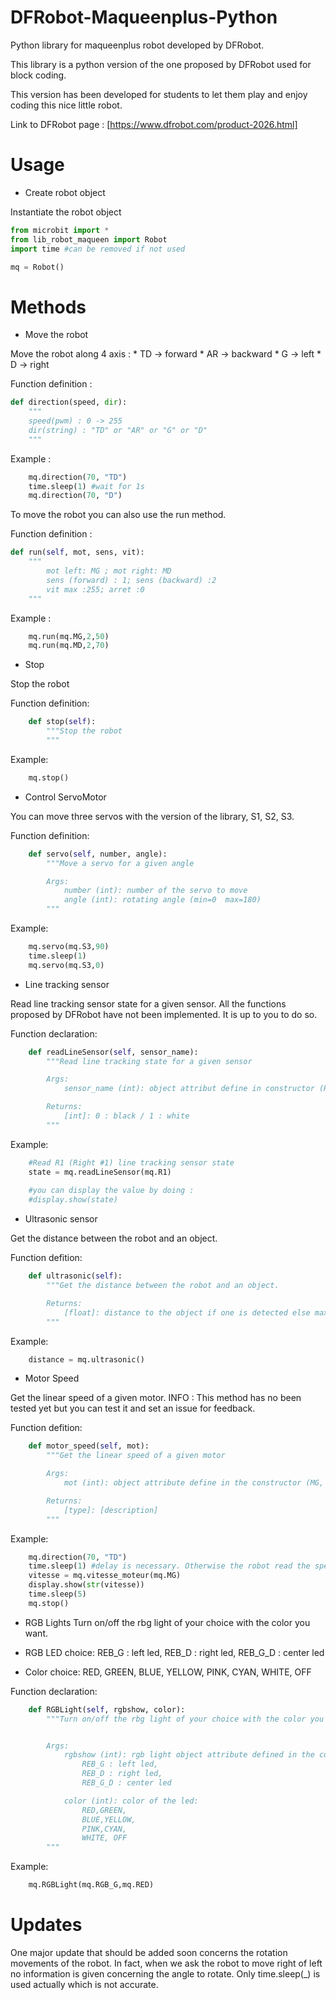 # DFRobot-Maqueenplus-Python

Python library for maqueenplus robot developed by DFRobot. 

This library is a python version of the one proposed by DFRobot used for block coding. 

This version has been developed for students to let them play and enjoy coding this nice little robot.

Link to DFRobot page : [https://www.dfrobot.com/product-2026.html]

# Usage 

- Create robot object

Instantiate the robot object 

```python
from microbit import *
from lib_robot_maqueen import Robot
import time #can be removed if not used

mq = Robot()
```

# Methods 

- Move the robot

Move the robot along 4 axis :
    * TD -> forward
    * AR -> backward 
    * G -> left
    * D -> right 

Function definition :
```python
def direction(speed, dir):
    """
    speed(pwm) : 0 -> 255
    dir(string) : "TD" or "AR" or "G" or "D"
    """
```

Example :
```python 
    mq.direction(70, "TD")
    time.sleep(1) #wait for 1s
    mq.direction(70, "D")
```

To move the robot you can also use the run method.

Function definition :
```python
def run(self, mot, sens, vit):
    """
        mot left: MG ; mot right: MD
        sens (forward) : 1; sens (backward) :2
        vit max :255; arret :0
    """
```

Example :
```python 
    mq.run(mq.MG,2,50)
    mq.run(mq.MD,2,70)
```

- Stop 

Stop the robot 

Function definition:
```python
    def stop(self):
        """Stop the robot 
        """
```

Example:
```python
    mq.stop()
```

- Control ServoMotor

You can move three servos with the version of the library, S1, S2, S3.

Function definition:
```python
    def servo(self, number, angle):
        """Move a servo for a given angle

        Args:
            number (int): number of the servo to move
            angle (int): rotating angle (min=0  max=180)
        """
```

Example:
```python
    mq.servo(mq.S3,90)
    time.sleep(1)
    mq.servo(mq.S3,0)
```

- Line tracking sensor

Read line tracking sensor state for a given sensor.
All the functions proposed by DFRobot have not been implemented.
It is up to you to do so.

Function declaration:
```python
    def readLineSensor(self, sensor_name):
        """Read line tracking state for a given sensor

        Args:
            sensor_name (int): object attribut define in constructor (R1,R2,R3,L1,L2,L3)

        Returns:
            [int]: 0 : black / 1 : white 
        """
```

Example:
```python
    #Read R1 (Right #1) line tracking sensor state
    state = mq.readLineSensor(mq.R1)
    
    #you can display the value by doing :
    #display.show(state)
```

- Ultrasonic sensor 

Get the distance between the robot and an object.

Function defition:
```python
    def ultrasonic(self):
        """Get the distance between the robot and an object.

        Returns:
            [float]: distance to the object if one is detected else max value.
        """
```

Example:

```python
    distance = mq.ultrasonic()
```

- Motor Speed 

Get the linear speed of a given motor. 
INFO : This method has no been tested yet but you can test it and set an issue for feedback. 


Function defition:
```python
    def motor_speed(self, mot):
        """Get the linear speed of a given motor 

        Args:
            mot (int): object attribute define in the constructor (MG, MD)

        Returns:
            [type]: [description]
        """
```

Example:

```python
    mq.direction(70, "TD")
    time.sleep(1) #delay is necessary. Otherwise the robot read the speed before the motor started.
    vitesse = mq.vitesse_moteur(mq.MG)
    display.show(str(vitesse))
    time.sleep(5)
    mq.stop()
```

- RGB Lights
Turn on/off the rbg light of your choice with the color you want.

* RGB LED choice:
REB_G : left led,
REB_D : right led,
REB_G_D : center led

* Color choice:
RED,
GREEN,
BLUE,
YELLOW,
PINK,
CYAN,
WHITE,
OFF

Function declaration:
```python
    def RGBLight(self, rgbshow, color):
        """Turn on/off the rbg light of your choice with the color you want.


        Args:
            rgbshow (int): rgb light object attribute defined in the constructor :
                REB_G : left led,
                REB_D : right led,
                REB_G_D : center led

            color (int): color of the led:
                RED,GREEN,
                BLUE,YELLOW,
                PINK,CYAN,
                WHITE, OFF
        """
```

Example:
```python
    mq.RGBLight(mq.RGB_G,mq.RED)
```


# Updates 
One major update that should be added soon concerns the rotation movements of the robot. In fact, when we ask the robot to move right of left no information is given concerning the angle to rotate. Only time.sleep(_) is used actually which is not accurate.
